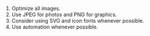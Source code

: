 1. Optimize all images.
2. Use JPEG for photos and PNG for graphics.
3. Consider using SVG and icon fonts whenever possible.
4. Use automation whenever possible.